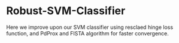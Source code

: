 # Robust-SVM-Classifier

Here we improve upon our SVM classifier using resclaed hinge loss function, and PdProx and FISTA algorithm for faster convergence.
